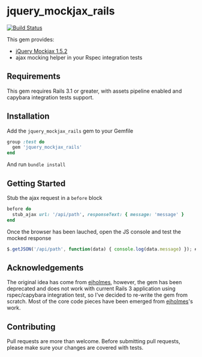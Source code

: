 # jquery_mockjax_rails

[![Build Status](https://travis-ci.org/chautoni/jquery_mockjax_rails.png?branch=master)](https://travis-ci.org/chautoni/jquery_mockjax_rails)

This gem provides:

  * [jQuery Mockjax 1.5.2](https://github.com/appendto/jquery-mockjax)
  * ajax mocking helper in your Rspec integration tests

## Requirements
This gem requires Rails 3.1 or greater, with assets pipeline enabled and capybara integration tests support.

## Installation

Add the `jquery_mockjax_rails` gem to your Gemfile

```ruby
group :test do
  gem 'jquery_mockjax_rails'
end
```

And run `bundle install`

## Getting Started

Stub the ajax request in a `before` block

```ruby
before do
  stub_ajax url: '/api/path', responseText: { message: 'message' }
end
```

Once the browser has been lauched, open the JS console and test the mocked response

```javascript
$.getJSON('/api/path', function(data) { console.log(data.message) }); #=> message
```

## Acknowledgements

The original idea has come from [ejholmes](https://github.com/ejholmes/mockjax), however, the gem has been deprecated and does not work with current Rails 3 application using rspec/capybara integration test, so I've decided to re-write the gem from scratch.
Most of the core code pieces have been emerged from [ejholmes](https://github.com/ejholmes/mockjax)'s work.

## Contributing

Pull requests are more than welcome. Before submitting pull requests, please make sure your changes are covered with tests.
